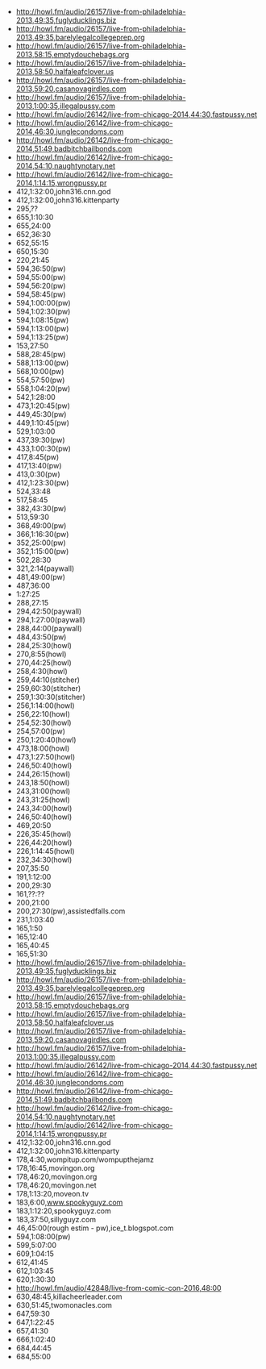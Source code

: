 * http://howl.fm/audio/26157/live-from-philadelphia-2013,49:35,fuglyducklings.biz
* http://howl.fm/audio/26157/live-from-philadelphia-2013,49:35,barelylegalcollegeprep.org
* http://howl.fm/audio/26157/live-from-philadelphia-2013,58:15,emptydouchebags.org
* http://howl.fm/audio/26157/live-from-philadelphia-2013,58:50,halfaleafclover.us
* http://howl.fm/audio/26157/live-from-philadelphia-2013,59:20,casanovagirdles.com
* http://howl.fm/audio/26157/live-from-philadelphia-2013,1:00:35,illegalpussy.com
* http://howl.fm/audio/26142/live-from-chicago-2014,44:30,fastpussy.net
* http://howl.fm/audio/26142/live-from-chicago-2014,46:30,junglecondoms.com
* http://howl.fm/audio/26142/live-from-chicago-2014,51:49,badbitchbailbonds.com
* http://howl.fm/audio/26142/live-from-chicago-2014,54:10,naughtynotary.net
* http://howl.fm/audio/26142/live-from-chicago-2014,1:14:15,wrongpussy.pr
* 412,1:32:00,john316.cnn.god
* 412,1:32:00,john316.kittenparty
* 295,??
* 655,1:10:30
* 655,24:00
* 652,36:30
* 652,55:15
* 650,15:30
* 220,21:45
* 594,36:50(pw)
* 594,55:00(pw)
* 594,56:20(pw)
* 594,58:45(pw)
* 594,1:00:00(pw)
* 594,1:02:30(pw)
* 594,1:08:15(pw)
* 594,1:13:00(pw)
* 594,1:13:25(pw)
* 153,27:50
* 588,28:45(pw)
* 588,1:13:00(pw)
* 568,10:00(pw)
* 554,57:50(pw)
* 558,1:04:20(pw)
* 542,1:28:00
* 473,1:20:45(pw)
* 449,45:30(pw)
* 449,1:10:45(pw)
* 529,1:03:00
* 437,39:30(pw)
* 433,1:00:30(pw)
* 417,8:45(pw)
* 417,13:40(pw)
* 413,0:30(pw)
* 412,1:23:30(pw)
* 524,33:48
* 517,58:45
* 382,43:30(pw)
* 513,59:30
* 368,49:00(pw)
* 366,1:16:30(pw)
* 352,25:00(pw)
* 352,1:15:00(pw)
* 502,28:30
* 321,2:14(paywall)
* 481,49:00(pw)
* 487,36:00
* 1:27:25
* 288,27:15
* 294,42:50(paywall)
* 294,1:27:00(paywall)
* 288,44:00(paywall)
* 484,43:50(pw)
* 284,25:30(howl)
* 270,8:55(howl)
* 270,44:25(howl)
* 258,4:30(howl)
* 259,44:10(stitcher)
* 259,60:30(stitcher)
* 259,1:30:30(stitcher)
* 256,1:14:00(howl)
* 256,22:10(howl)
* 254,52:30(howl)
* 254,57:00(pw)
* 250,1:20:40(howl)
* 473,18:00(howl)
* 473,1:27:50(howl)
* 246,50:40(howl)
* 244,26:15(howl)
* 243,18:50(howl)
* 243,31:00(howl)
* 243,31:25(howl)
* 243,34:00(howl)
* 246,50:40(howl)
* 469,20:50
* 226,35:45(howl)
* 226,44:20(howl)
* 226,1:14:45(howl)
* 232,34:30(howl)
* 207,35:50
* 191,1:12:00
* 200,29:30
* 161,??:??
* 200,21:00
* 200,27:30(pw),assistedfalls.com
* 231,1:03:40
* 165,1:50
* 165,12:40
* 165,40:45
* 165,51:30
* http://howl.fm/audio/26157/live-from-philadelphia-2013,49:35,fuglyducklings.biz
* http://howl.fm/audio/26157/live-from-philadelphia-2013,49:35,barelylegalcollegeprep.org
* http://howl.fm/audio/26157/live-from-philadelphia-2013,58:15,emptydouchebags.org
* http://howl.fm/audio/26157/live-from-philadelphia-2013,58:50,halfaleafclover.us
* http://howl.fm/audio/26157/live-from-philadelphia-2013,59:20,casanovagirdles.com
* http://howl.fm/audio/26157/live-from-philadelphia-2013,1:00:35,illegalpussy.com
* http://howl.fm/audio/26142/live-from-chicago-2014,44:30,fastpussy.net
* http://howl.fm/audio/26142/live-from-chicago-2014,46:30,junglecondoms.com
* http://howl.fm/audio/26142/live-from-chicago-2014,51:49,badbitchbailbonds.com
* http://howl.fm/audio/26142/live-from-chicago-2014,54:10,naughtynotary.net
* http://howl.fm/audio/26142/live-from-chicago-2014,1:14:15,wrongpussy.pr
* 412,1:32:00,john316.cnn.god
* 412,1:32:00,john316.kittenparty
* 178,4:30,wompitup.com/wompupthejamz
* 178,16:45,movingon.org
* 178,46:20,movingon.org
* 178,46:20,movingon.net
* 178,1:13:20,moveon.tv
* 183,6:00,www.spookyguyz.com
* 183,1:12:20,spookyguyz.com
* 183,37:50,sillyguyz.com
* 46,45:00(rough estim - pw),ice_t.blogspot.com
* 594,1:08:00(pw)
* 599,5:07:00
* 609,1:04:15
* 612,41:45
* 612,1:03:45
* 620,1:30:30
* http://howl.fm/audio/42848/live-from-comic-con-2016,48:00
* 630,48:45,killacheerleader.com
* 630,51:45,twomonacles.com
* 647,59:30
* 647,1:22:45
* 657,41:30
* 666,1:02:40
* 684,44:45
* 684,55:00